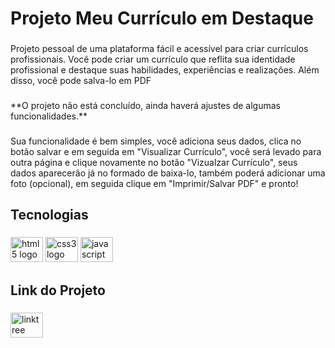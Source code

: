 <h1 align="left">Projeto Meu Currículo em Destaque</h1>

###

<p align="left">Projeto pessoal de uma plataforma fácil e acessível para criar currículos profissionais. Você pode criar um currículo que reflita sua identidade profissional e destaque suas habilidades, experiências e realizações. Além disso, você pode salva-lo em PDF</p>

###

<p align="left">**O projeto não está concluído, ainda haverá ajustes de algumas funcionalidades.**</p>

###

<p align="left">Sua funcionalidade é bem simples, você adiciona seus dados, clica no botão salvar e em seguida em "Visualizar Currículo", você será levado para outra página e clique novamente no botão "Vizualzar Currículo", seus dados aparecerão já no formado de baixa-lo, também poderá adicionar uma foto (opcional), em seguida clique em "Imprimir/Salvar PDF" e pronto!</p>

###

<h2 align="left">Tecnologias</h2>

###

<div align="left">
  <img src="https://cdn.jsdelivr.net/gh/devicons/devicon/icons/html5/html5-original.svg" height="40" width="52" alt="html5 logo"  />
  <img src="https://cdn.jsdelivr.net/gh/devicons/devicon/icons/css3/css3-original.svg" height="40" width="52" alt="css3 logo"  />
  <img src="https://cdn.jsdelivr.net/gh/devicons/devicon/icons/javascript/javascript-original.svg" height="40" width="52" alt="javascript logo"  />
</div>

###

<h2 align="left">Link do Projeto</h2>

###

<div align="left">
  <a href="https://eversonvieiradelima.github.io/Meu-Curriculo-em-Destaque/" target="_blank">
    <img src="https://cdn-icons-png.flaticon.com/512/455/455893.png" width="52" height="40" alt="linktree logo"  />
  </a>
</div>

###
